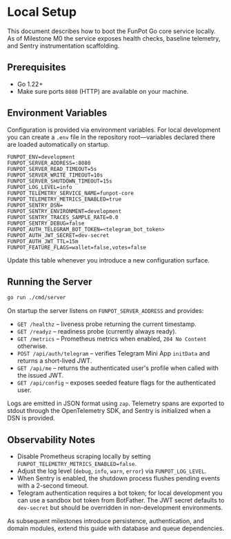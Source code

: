 # Local Setup

This document describes how to boot the FunPot Go core service locally. As of
Milestone M0 the service exposes health checks, baseline telemetry, and Sentry
instrumentation scaffolding.

## Prerequisites
- Go 1.22+
- Make sure ports `8080` (HTTP) are available on your machine.

## Environment Variables
Configuration is provided via environment variables. For local development you
can create a `.env` file in the repository root—variables declared there are
loaded automatically on startup.

```env
FUNPOT_ENV=development
FUNPOT_SERVER_ADDRESS=:8080
FUNPOT_SERVER_READ_TIMEOUT=5s
FUNPOT_SERVER_WRITE_TIMEOUT=10s
FUNPOT_SERVER_SHUTDOWN_TIMEOUT=15s
FUNPOT_LOG_LEVEL=info
FUNPOT_TELEMETRY_SERVICE_NAME=funpot-core
FUNPOT_TELEMETRY_METRICS_ENABLED=true
FUNPOT_SENTRY_DSN=
FUNPOT_SENTRY_ENVIRONMENT=development
FUNPOT_SENTRY_TRACES_SAMPLE_RATE=0.0
FUNPOT_SENTRY_DEBUG=false
FUNPOT_AUTH_TELEGRAM_BOT_TOKEN=<telegram_bot_token>
FUNPOT_AUTH_JWT_SECRET=dev-secret
FUNPOT_AUTH_JWT_TTL=15m
FUNPOT_FEATURE_FLAGS=wallet=false,votes=false
```

Update this table whenever you introduce a new configuration surface.

## Running the Server
```bash
go run ./cmd/server
```

On startup the server listens on `FUNPOT_SERVER_ADDRESS` and provides:
- `GET /healthz` – liveness probe returning the current timestamp.
- `GET /readyz` – readiness probe (currently always ready).
- `GET /metrics` – Prometheus metrics when enabled, `204 No Content` otherwise.
- `POST /api/auth/telegram` – verifies Telegram Mini App `initData` and returns a short-lived JWT.
- `GET /api/me` – returns the authenticated user's profile when called with the issued JWT.
- `GET /api/config` – exposes seeded feature flags for the authenticated user.

Logs are emitted in JSON format using `zap`. Telemetry spans are exported to
stdout through the OpenTelemetry SDK, and Sentry is initialized when a DSN is
provided.

## Observability Notes
- Disable Prometheus scraping locally by setting `FUNPOT_TELEMETRY_METRICS_ENABLED=false`.
- Adjust the log level (`debug`, `info`, `warn`, `error`) via `FUNPOT_LOG_LEVEL`.
- When Sentry is enabled, the shutdown process flushes pending events with a
  2-second timeout.
- Telegram authentication requires a bot token; for local development you can
  use a sandbox bot token from BotFather. The JWT secret defaults to
  `dev-secret` but should be overridden in non-development environments.

As subsequent milestones introduce persistence, authentication, and domain
modules, extend this guide with database and queue dependencies.
